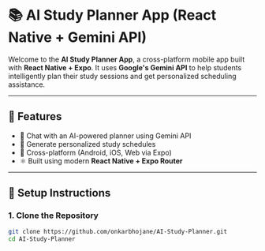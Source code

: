 # 📚 AI Study Planner App (React Native + Gemini API)

Welcome to the **AI Study Planner App**, a cross-platform mobile app built with **React Native + Expo**. It uses **Google's Gemini API** to help students intelligently plan their study sessions and get personalized scheduling assistance.

---

## 🚀 Features

- 🤖 Chat with an AI-powered planner using Gemini API  
- 📆 Generate personalized study schedules  
- 📱 Cross-platform (Android, iOS, Web via Expo)  
- ⚛️ Built using modern **React Native + Expo Router**

---

## 🔧 Setup Instructions

### 1. Clone the Repository

```bash
git clone https://github.com/onkarbhojane/AI-Study-Planner.git
cd AI-Study-Planner
